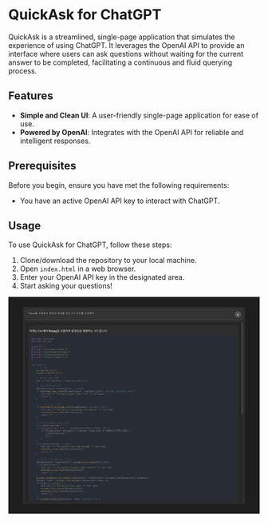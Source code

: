 # QuickAsk for ChatGPT

QuickAsk is a streamlined, single-page application that simulates the experience of using ChatGPT. It leverages the OpenAI API to provide an interface where users can ask questions without waiting for the current answer to be completed, facilitating a continuous and fluid querying process.

## Features

- **Simple and Clean UI**: A user-friendly single-page application for ease of use.
- **Powered by OpenAI**: Integrates with the OpenAI API for reliable and intelligent responses.

## Prerequisites

Before you begin, ensure you have met the following requirements:

- You have an active OpenAI API key to interact with ChatGPT.

## Usage

To use QuickAsk for ChatGPT, follow these steps:

1. Clone/download the repository to your local machine.
2. Open `index.html` in a web browser.
3. Enter your OpenAI API key in the designated area.
4. Start asking your questions!

![](./pic.png)

